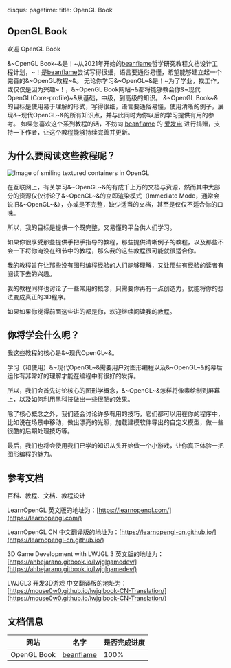 disqus:
pagetime:
title: OpenGL Book

## **OpenGL Book**

欢迎 OpenGL Book

&~OpenGL Book~&是！~从2021年开始的[beanflame](https://blog.beanflame.cn/)哲学研究教程文档设计工程计划，~！是[beanflame](https://blog.beanflame.cn/)尝试写得很细，语言要通俗易懂，希望能够建立起一个完善的&~OpenGL教程~&。
无论你学习&~OpenGL~&是！~为了学业，找工作，或仅仅是因为兴趣~！，&~OpenGL Book网站~&都将能够教会你&~现代OpenGL(Core-profile)~&从基础，中级，到高级的知识。
&~OpenGL Book~&的目标是使用易于理解的形式，写得很细，语言要通俗易懂，使用清晰的例子，展现&~现代OpenGL~&的所有知识点，并与此同时为你以后的学习提供有用的参考。
如果您喜欢这个系列教程的话，不妨向 [beanflame](https://blog.beanflame.cn/) 的 [爱发电](https://afdian.net/@beanflame/) 进行捐赠，支持一下作者，让这个教程能够持续完善并更新。

## 为什么要阅读这些教程呢？

<img alt="Image of smiling textured containers in OpenGL" src="img/demo.png" class="right medium" />

在互联网上，有关学习&~OpenGL~&的有成千上万的文档与资源，然而其中大部分的资源仅仅讨论了&~OpenGL~&的立即渲染模式（Immediate Mode，通常会说旧&~OpenGL~&），亦或是不完整，缺少适当的文档，甚至是仅仅不适合你的口味。

所以，我的目标是提供一个既完整，又易懂的平台供人们学习。

如果你很享受那些提供手把手指导的教程，那些提供清晰例子的教程，以及那些不会一下将你淹没在细节中的教程，那么我的这些教程很可能就很适合你。

我的教程旨在让那些没有图形编程经验的人们能够理解，又让那些有经验的读者有阅读下去的兴趣。

我的教程同样也讨论了一些常用的概念，只需要你再有一点创造力，就能将你的想法变成真正的3D程序。

如果如果你觉得前面这些讲的都是你，欢迎继续阅读我的教程。

## 你将学会什么呢？

我这些教程的核心是&~现代OpenGL~&。

学习（和使用）&~现代OpenGL~&需要用户对图形编程以及&~OpenGL~&的幕后运作有非常好的理解才能在编程中有很好的发挥。

所以，我们会首先讨论核心的图形学概念，&~OpenGL~&怎样将像素绘制到屏幕上，以及如何利用黑科技做出一些很酷的效果。

除了核心概念之外，我们还会讨论许多有用的技巧，它们都可以用在你的程序中，比如说在场景中移动，做出漂亮的光照，加载建模软件导出的自定义模型，做一些很酷的后期处理技巧等。

最后，我们也将会使用我们已学的知识从头开始做一个小游戏，让你真正体验一把图形编程的魅力。

## 参考文档

百科、教程、文档、教程设计

LearnOpenGL 英文版的地址为：[https://learnopengl.com/](https://learnopengl.com/)

LearnOpenGL CN 中文翻译版的地址为：[https://learnopengl-cn.github.io/](https://learnopengl-cn.github.io/)

3D Game Development with LWJGL 3 英文版的地址为：[https://ahbejarano.gitbook.io/lwjglgamedev/](https://ahbejarano.gitbook.io/lwjglgamedev/)

LWJGL3 开发3D游戏 中文翻译版的地址为：[https://mouse0w0.github.io/lwjglbook-CN-Translation/](https://mouse0w0.github.io/lwjglbook-CN-Translation/)



## 文档信息

| 网站 | 名字 | 是否完成进度 |
|-|-|-|
| OpenGL Book | [beanflame](https://blog.beanflame.cn/) | 100% |
